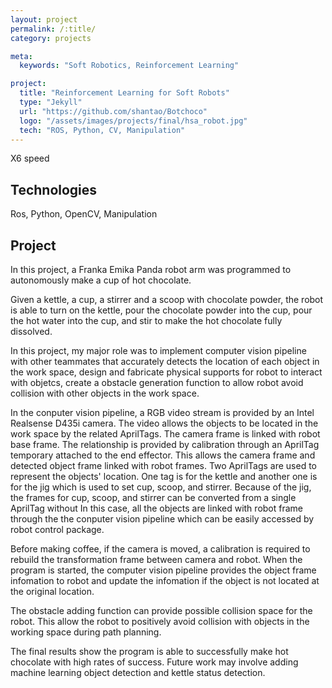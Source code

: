 ```yaml
---
layout: project
permalink: /:title/
category: projects

meta:
  keywords: "Soft Robotics, Reinforcement Learning"

project:
  title: "Reinforcement Learning for Soft Robots"
  type: "Jekyll"
  url: "https://github.com/shantao/Botchoco"
  logo: "/assets/images/projects/final/hsa_robot.jpg"
  tech: "ROS, Python, CV, Manipulation"
---
```




X6 speed 

## Technologies
Ros, Python, OpenCV, Manipulation

## Project
<p>In this project, a Franka Emika Panda robot arm was programmed to autonomously make a cup of hot chocolate.</p>


<p>Given a kettle, a cup, a stirrer and a scoop with chocolate powder, the robot is able to turn on the kettle, pour the chocolate powder into the cup, pour the hot water into the cup, and stir to make the hot chocolate fully dissolved.</p>

<p>In this project, my major role was to implement computer vision pipeline with other teammates that accurately detects the location of each object in the work space, design and fabricate physical supports for robot to interact with objetcs, create a obstacle generation function to allow robot avoid collision with other objects in the work space.</p>

<p>In the conputer vision pipeline, a RGB video stream is provided by an Intel Realsense D435i camera. The video allows the objects to be located in the work space by the related AprilTags. The camera frame is linked with robot base frame. The relationship is provided by calibration through an AprilTag temporary attached to the end effector. This allows the camera frame and detected object frame linked with robot frames. Two AprilTags are used to represent the objects' location. One tag is for the kettle and another one is for the jig which is used to set cup, scoop, and stirrer. Because of the jig, the frames for cup, scoop, and stirrer can be converted from a single AprilTag without  In this case, all the objects are linked with robot frame through the the conputer vision pipeline which can be easily accessed by robot control package.</p>

<p>Before making coffee, if the camera is moved, a calibration is required to rebuild the transformation frame between camera and robot. When the program is started, the computer vision pipeline provides the object frame infomation to robot and update the infomation if the object is not located at the original location. </p>

<p>The obstacle adding function can provide possible collision space for the robot. This allow the robot to positively avoid collision with objects in the working space during path planning.</p>

<p>The final results show the program is able to successfully make hot chocolate with high rates of success. Future work may involve adding machine learning object detection and kettle status detection.</p>

<br><br>

